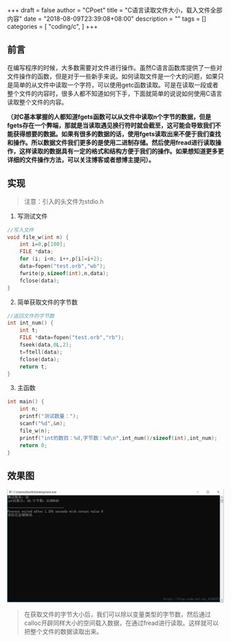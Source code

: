 +++
draft = false
author = "CPoet"
title = "C语言读取文件大小，载入文件全部内容"
date = "2018-08-09T23:39:08+08:00"
description = ""
tags = []
categories = [
    "coding/c",
]
+++
## 前言

在编写程序的时候，大多数需要对文件进行操作。虽然C语言函数库提供了一些对文件操作的函数，但是对于一些新手来说。如何读取文件是一个大的问题，如果只是简单的从文件中读取一个字符，可以使用getc函数读取。可是在读取一段或者整个文件的内容时，很多人都不知道如何下手，下面就简单的说说如何使用C语言读取整个文件的内容。

**（对C基本掌握的人都知道fgets函数可以从文件中读取n个字节的数据，但是fgets存在一个弊端，那就是当读取遇见换行符时就会截至，这可能会导致我们不能获得想要的数据。如果有很多的数据的话，使用fgets读取出来不便于我们查找和操作。所以数据文件我们更多的是使用二进制存储。然后使用fread进行读取操作，这样读取的数据具有一定的格式和结构方便于我们的操作。如果想知道更多更详细的文件操作方法，可以关注博客或者想博主提问）。**

## 实现

> 注意：引入的头文件为stdio.h

1. 写测试文件

```c
//写入文件
void file_w(int n) {
	int i=0,p[100];
	FILE *data;
	for (i; i<n; i++,p[i]=i+2);
	data=fopen("test.orb","wb");
	fwrite(p,sizeof(int),n,data);
	fclose(data);
}
```

2. 简单获取文件的字节数

```c
//返回文件的字节数 
int int_num() {
	int t;
	FILE *data=fopen("test.orb","rb");
	fseek(data,0L,2);
	t=ftell(data);
	fclose(data);
	return t;
}
```

3. 主函数

```c
int main() {
	int n;
	printf("测试数量：");
	scanf("%d",&n);
	file_w(n);
	printf("int的数目：%d,字节数：%d\n",int_num()/sizeof(int),int_num);
	return 0;
}
```

## 效果图

![](20180809134643839.png)


> 在获取文件的字节大小后，我们可以除以变量类型的字节数，然后通过calloc开辟同样大小的空间载入数据，在通过fread进行读取。这样就可以把整个文件的数据读取出来。
